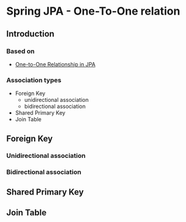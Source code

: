 # Spring JPA - One-To-One relation
## Introduction
### Based on
* [One-to-One Relationship in JPA](https://www.baeldung.com/jpa-one-to-one)
### Association types
* Foreign Key
   * unidirectional association
   * bidirectional association
* Shared Primary Key
* Join Table
## Foreign Key
### Unidirectional association
### Bidirectional association
## Shared Primary Key
## Join Table